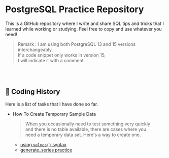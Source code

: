 # PostgreSQL Practice Repository

This is a GitHub repository where I write and share SQL tips and tricks that I learned while working or studying.
Feel free to copy and use whatever you need!

>Remark : I am using both PostgreSQL 13 and 15 versions interchangeably.<br> 
> If a code snippet only works in version 15,<br>
> I will indicate it with a comment.<br>

<br><br>

## 🧭 Coding History

Here is a list of tasks that I have done so far.

- How To Create Temporary Sample Data
  > When you occasionally need to test something very quickly<br> 
  > and there is no table available, there are cases where you<br>
  > need a temporary data set. Here's a way to create one.<br>
    - [using `values()` syntax](how_to_create_sample_dataset/using_values_syntax.sql)
    - [generate_series practice](how_to_create_sample_dataset/generate_series.sql)
